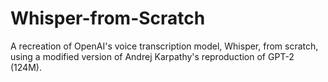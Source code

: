 # Whisper-from-Scratch
A recreation of OpenAI's voice transcription model, Whisper, from scratch, using a modified version of Andrej Karpathy's reproduction of GPT-2 (124M).
